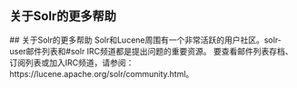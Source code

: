 ## 关于Solr的更多帮助 
<div class="content-intro view-box ">
## 关于Solr的更多帮助
Solr和Lucene周围有一个非常活跃的用户社区。solr-user邮件列表和#solr IRC频道都是提出问题的重要资源。  
要查看邮件列表存档、订阅列表或加入IRC频道，请参阅：https://lucene.apache.org/solr/community.html。  
